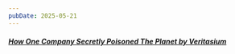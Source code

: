 ```yaml
---
pubDate: 2025-05-21
---
```


##### [How One Company Secretly Poisoned The Planet by Veritasium](https://www.youtube.com/watch?v=SC2eSujzrUY)